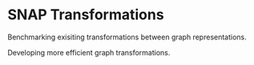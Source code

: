 # SNAP Transformations

Benchmarking exisiting transformations between graph representations.

Developing more efficient graph transformations. 


